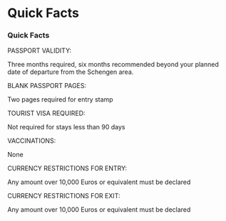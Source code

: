 # Quick Facts

### Quick Facts

PASSPORT VALIDITY:

Three months required, six months recommended beyond your planned date of departure from the Schengen area.

BLANK PASSPORT PAGES:

Two pages required for entry stamp

TOURIST VISA REQUIRED:

Not required for stays less than 90 days

VACCINATIONS:

None

CURRENCY RESTRICTIONS FOR ENTRY:

Any amount over 10,000 Euros or equivalent must be declared

CURRENCY RESTRICTIONS FOR EXIT:

Any amount over 10,000 Euros or equivalent must be declared